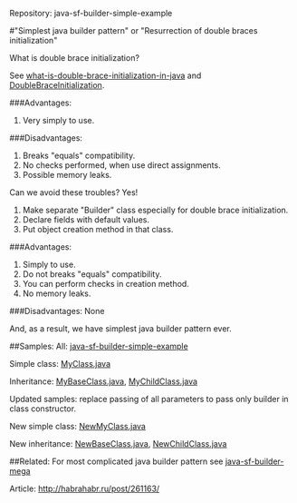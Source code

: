 Repository: java-sf-builder-simple-example

#"Simplest java builder pattern" or "Resurrection of double braces initialization"

What is double brace initialization?
 
See [what-is-double-brace-initialization-in-java](http://stackoverflow.com/questions/1958636/what-is-double-brace-initialization-in-java) and [DoubleBraceInitialization](http://c2.com/cgi/wiki?DoubleBraceInitialization).

###Advantages:
1. Very simply to use.

###Disadvantages:
1. Breaks "equals" compatibility.
2. No checks performed, when use direct assignments. 
3. Possible memory leaks.

Can we avoid these troubles? Yes!

1. Make separate "Builder" class especially for double brace initialization.
2. Declare fields with default values.
3. Put object creation method in that class.

###Advantages:
1. Simply to use.
2. Do not breaks "equals" compatibility.
3. You can perform checks in creation method. 
4. No memory leaks.

###Disadvantages:
None

And, as a result, we have simplest java builder pattern ever.

##Samples:
All: [java-sf-builder-simple-example](https://github.com/speaking-fish/java-sf-builder-simple-example/tree/master/src/com/speakingfish/builder/simple/test)

Simple class: [MyClass.java](https://github.com/speaking-fish/java-sf-builder-simple-example/blob/master/src/com/speakingfish/builder/simple/test/MyClass.java)

Inheritance: [MyBaseClass.java](https://github.com/speaking-fish/java-sf-builder-simple-example/blob/master/src/com/speakingfish/builder/simple/test/MyBaseClass.java), [MyChildClass.java](https://github.com/speaking-fish/java-sf-builder-simple-example/blob/master/src/com/speakingfish/builder/simple/test/MyChildClass.java)

Updated samples: replace passing of all parameters to pass only builder in class constructor.

New simple class: [NewMyClass.java](https://github.com/speaking-fish/java-sf-builder-simple-example/blob/master/src/com/speakingfish/builder/simple/test/NewMyClass.java)

New inheritance: [NewBaseClass.java](https://github.com/speaking-fish/java-sf-builder-simple-example/blob/master/src/com/speakingfish/builder/simple/test/NewBaseClass.java), [NewChildClass.java](https://github.com/speaking-fish/java-sf-builder-simple-example/blob/master/src/com/speakingfish/builder/simple/test/NewChildClass.java)

##Related:
For most complicated java builder pattern see [java-sf-builder-mega](https://github.com/speaking-fish/java-sf-builder-mega)

Article: <http://habrahabr.ru/post/261163/>

